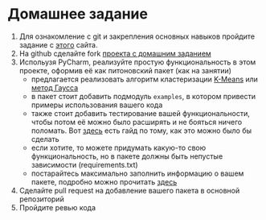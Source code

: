 # Домашнее задание

1. Для ознакомление с git и закрепления основных навыков пройдите задание с [этого](https://learngitbranching.js.org) сайта.
2. На github cделайте fork [проекта с домашним заданием](https://github.com/ilirhin/homework_project)
3. Испольузя PyCharm, реализуйте простую функциональность в этом проекте, оформив её как питоновский пакет (как на занятии)
	* предлагается реализовать алгоритм кластеризации [K-Means](https://en.wikipedia.org/wiki/K-means_clustering) или [метод Гаусса](https://en.wikipedia.org/wiki/Gaussian_elimination)
	* в пакет стоит добавить подмодуль ```examples```, в котором привести примеры использования вашего кода
	* также стоит добавить тестирование вашей функциональности, чтобы потом её можно было расширять и не бояться ничего поломать. Вот [здесь](https://docs.python-guide.org/writing/tests/) есть гайд  по тому, как это можно было бы сделать
	* если хотите, то можете придумать какую-то свою функциональность, но в пакете должны быть непустые зависимости (requirements.txt)
	* постарайтесь максимально заполнить информацию о вашем пакете, подробно можно прочитать [здесь](https://docs.python.org/3.7/distutils/setupscript.html)
4. Сделайте pull request на добавление вашего пакета в основной репозиторий
5. Пройдите ревью кода
